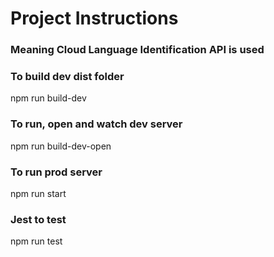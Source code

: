 # Project Instructions

### Meaning Cloud Language Identification API is used

### To build dev dist folder
npm run build-dev

### To run, open and watch dev server
npm run build-dev-open

### To run prod server
npm run start

### Jest to test
npm run test
